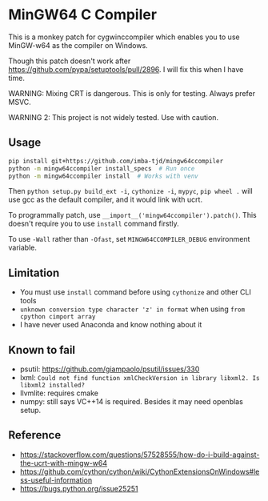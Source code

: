 # MinGW64 C Compiler

This is a monkey patch for cygwinccompiler which enables you to use MinGW-w64 as the compiler on Windows.

Though this patch doesn't work after https://github.com/pypa/setuptools/pull/2896. I will fix this when I have time.

WARNING: Mixing CRT is dangerous. This is only for testing. Always prefer MSVC.

WARNING 2: This project is not widely tested. Use with caution.

## Usage

```bash
pip install git+https://github.com/imba-tjd/mingw64ccompiler
python -m mingw64ccompiler install_specs  # Run once
python -m mingw64ccompiler install  # Works with venv
```

Then `python setup.py build_ext -i`, `cythonize -i`, `mypyc`, `pip wheel .` will use gcc as the default compiler, and it would link with ucrt.

To programmally patch, use `__import__('mingw64ccompiler').patch()`. This doesn't require you to use `install` command firstly.

To use `-Wall` rather than `-Ofast`, set `MINGW64CCOMPILER_DEBUG` environment variable.

## Limitation

* You must use `install` command before using `cythonize` and other CLI tools
* `unknown conversion type character 'z' in format` when using `from cpython cimport array`
* I have never used Anaconda and know nothing about it

## Known to fail

* psutil: https://github.com/giampaolo/psutil/issues/330
* lxml: `Could not find function xmlCheckVersion in library libxml2. Is libxml2 installed?`
* llvmlite: requires cmake
* numpy: still says VC++14 is required. Besides it may need openblas setup.

## Reference

* https://stackoverflow.com/questions/57528555/how-do-i-build-against-the-ucrt-with-mingw-w64
* https://github.com/cython/cython/wiki/CythonExtensionsOnWindows#less-useful-information
* https://bugs.python.org/issue25251
